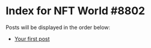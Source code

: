 # Index for NFT World #8802
Posts will be displayed in the order below:

- [Your first post](./001-first.md)

